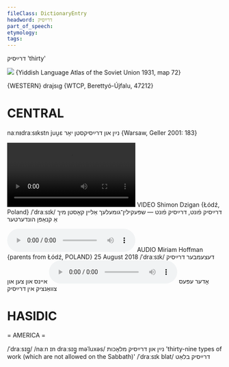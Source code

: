 ```yaml
---
fileClass: DictionaryEntry
headword: דרײַסיק
part_of_speech: 
etymology: 
tags: 
---
```

דרײַסיק
'thirty'

![](https://ia801509.us.archive.org/29/items/shprakhatlas/ShprakhatlasKarte72-Optimized.jpg)
{Yiddish Language Atlas of the Soviet Union 1931, map 72}

{WESTERN}
drajsɩg {WTCP, Berettyó-Újfalu, 47212}

CENTRAL
========

naːnᵻdraːsᵻkstn juu̯ɛ נײַן און דרײַסיקסטן יאָר {Warsaw, Geller 2001: 183}

![](https://ia801508.us.archive.org/24/items/FilmLexicon/Dzigan-DraysikFunt-Shpekilin-gumelekhAleynKostnAKnapnHunderter.mp4)
VIDEO Shimon Dzigan {Łódź, Poland}
/ˈdraːsɪk/
דרײַסיק פֿונט, דרײַסיק פֿונט — שפּעקילין־גומעלעך אַליין קאָסטן מיך אַ קנאַפּן הונדערטער

<audio controls src="https://ia801508.us.archive.org/11/items/MiriamHoffman/Miriam%20Hoffman%2025%20August%202018%20-%20detsember%20draysik%20oder%20epes.mp3"></audio>
AUDIO Miriam Hoffman {parents from Łódź, POLAND} 25 August 2018
/ˈdraːsɪk/
דעצעמבער דרײַסיק אָדער עפּעס
<audio controls src="https://ia601508.us.archive.org/11/items/MiriamHoffman/Miriam%20Hoffman%2025%20August%202018%20-%20eyn%20un%20tsen%20un%20tsvantsik%20un%20draysik.mp3"></audio>
איינס און צען און צוואַנציק אין דרײַסיק

HASIDIC
=======
= AMERICA = 

/ˈdraːsɪg̥/
/naːn ɪn draːsɪg̥ məˈluxəs/ נײַן און דרײַסיק מלאָכות 'thirty-nine types of work (which are not allowed on the Sabbath)'
/ˈdraːsɪk blat/ דרײַסיק בלאַט